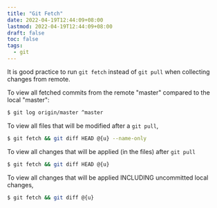 ```yaml
---
title: "Git Fetch"
date: 2022-04-19T12:44:09+08:00
lastmod: 2022-04-19T12:44:09+08:00
draft: false
toc: false
tags:
  - git
---
```


It is good practice to run `git fetch` instead of `git pull` when collecting changes from remote.

To view all fetched commits from the remote "master" compared to the local "master":

```bash
$ git log origin/master ^master
```

To view all files that will be modified after a `git pull`,

```bash
$ git fetch && git diff HEAD @{u} --name-only
```

To view all changes that will be applied (in the files) after `git pull`

```bash
$ git fetch && git diff HEAD @{u}
```

To view all changes that will be applied INCLUDING uncommitted local changes,

```bash
$ git fetch && git diff @{u}
```
